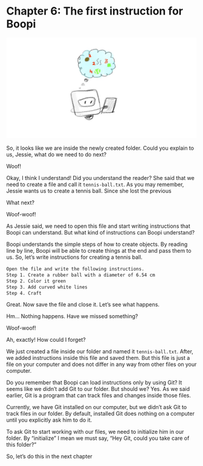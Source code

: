 # Chapter 6: The first instruction for Boopi

![Boopi is reading instruction](./images/chapter-06.jpeg)

So, it looks like we are inside the newly created folder. Could you explain to us, Jessie, what do we need to do next?

Woof!

Okay, I think I understand! Did you understand the reader? She said that we need to create a file and call it `tennis-ball.txt`. As you may remember, Jessie wants us to create a tennis ball. Since she lost the previous

What next?

Woof-woof!

As Jessie said, we need to open this file and start writing instructions that Boopi can understand. But what kind of instructions can Boopi understand?

Boopi understands the simple steps of how to create objects. By reading line by line, Boopi will be able to create things at the end and pass them to us. So, let’s write instructions for creating a tennis ball.

```
Open the file and write the following instructions.
Step 1. Create a rubber ball with a diameter of 6.54 cm
Step 2. Color it green
Step 3. Add curved white lines
Step 4. Craft
```

Great. Now save the file and close it. Let’s see what happens.

Hm… Nothing happens. Have we missed something?

Woof-woof!

Ah, exactly! How could I forget?

We just created a file inside our folder and named it `tennis-ball.txt`. After, we added instructions inside this file and saved them. But this file is just a file on your computer and does not differ in any way from other files on your computer.

Do you remember that Boopi can load instructions only by using Git? It seems like we didn’t add Git to our folder. But should we? Yes. As we said earlier, Git is a program that can track files and changes inside those files.

Currently, we have Git installed on our computer, but we didn’t ask Git to track files in our folder. By default, installed Git does nothing on a computer until you explicitly ask him to do it.

To ask Git to start working with our files, we need to initialize him in our folder. By “initialize” I mean we must say, “Hey Git, could you take care of this folder?”

So, let’s do this in the next chapter
